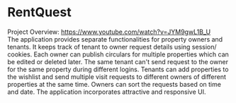 # RentQuest
Project Overview:
https://www.youtube.com/watch?v=JYM9gwL1B_U \
The application provides separate functionalities for property owners and tenants. It keeps track of tenant to owner request 
details using session/ cookies. Each owner can publish circulars for multiple properties which can be edited or deleted later. 
The same tenant can't send request to the owner for the same property during different logins. 
Tenants can add properties to the wishlist and send multiple visit requests to different owners of different properties at the same time. 
Owners can sort the requests based on time and date. The application incorporates attractive and responsive UI.
